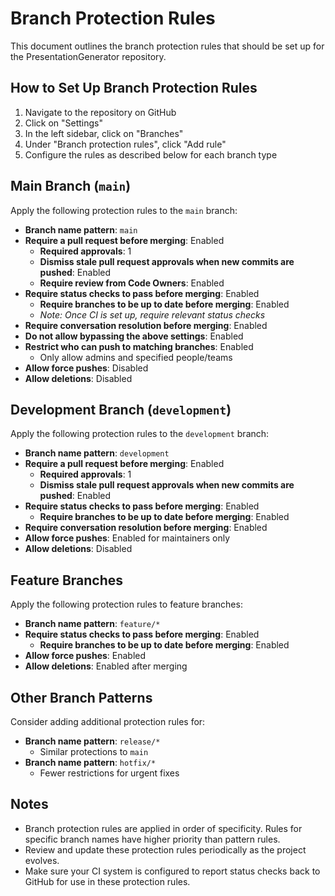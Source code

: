 # Branch Protection Rules

This document outlines the branch protection rules that should be set up for the PresentationGenerator repository.

## How to Set Up Branch Protection Rules

1. Navigate to the repository on GitHub
2. Click on "Settings"
3. In the left sidebar, click on "Branches"
4. Under "Branch protection rules", click "Add rule"
5. Configure the rules as described below for each branch type

## Main Branch (`main`)

Apply the following protection rules to the `main` branch:

- **Branch name pattern**: `main`
- **Require a pull request before merging**: Enabled
  - **Required approvals**: 1
  - **Dismiss stale pull request approvals when new commits are pushed**: Enabled
  - **Require review from Code Owners**: Enabled
- **Require status checks to pass before merging**: Enabled
  - **Require branches to be up to date before merging**: Enabled
  - *Note: Once CI is set up, require relevant status checks*
- **Require conversation resolution before merging**: Enabled
- **Do not allow bypassing the above settings**: Enabled
- **Restrict who can push to matching branches**: Enabled
  - Only allow admins and specified people/teams
- **Allow force pushes**: Disabled
- **Allow deletions**: Disabled

## Development Branch (`development`)

Apply the following protection rules to the `development` branch:

- **Branch name pattern**: `development`
- **Require a pull request before merging**: Enabled
  - **Required approvals**: 1
  - **Dismiss stale pull request approvals when new commits are pushed**: Enabled
- **Require status checks to pass before merging**: Enabled
  - **Require branches to be up to date before merging**: Enabled
- **Require conversation resolution before merging**: Enabled
- **Allow force pushes**: Enabled for maintainers only
- **Allow deletions**: Disabled

## Feature Branches

Apply the following protection rules to feature branches:

- **Branch name pattern**: `feature/*`
- **Require status checks to pass before merging**: Enabled
  - **Require branches to be up to date before merging**: Enabled
- **Allow force pushes**: Enabled
- **Allow deletions**: Enabled after merging

## Other Branch Patterns

Consider adding additional protection rules for:

- **Branch name pattern**: `release/*`
  - Similar protections to `main`
- **Branch name pattern**: `hotfix/*`
  - Fewer restrictions for urgent fixes

## Notes

- Branch protection rules are applied in order of specificity. Rules for specific branch names have higher priority than pattern rules.
- Review and update these protection rules periodically as the project evolves.
- Make sure your CI system is configured to report status checks back to GitHub for use in these protection rules. 